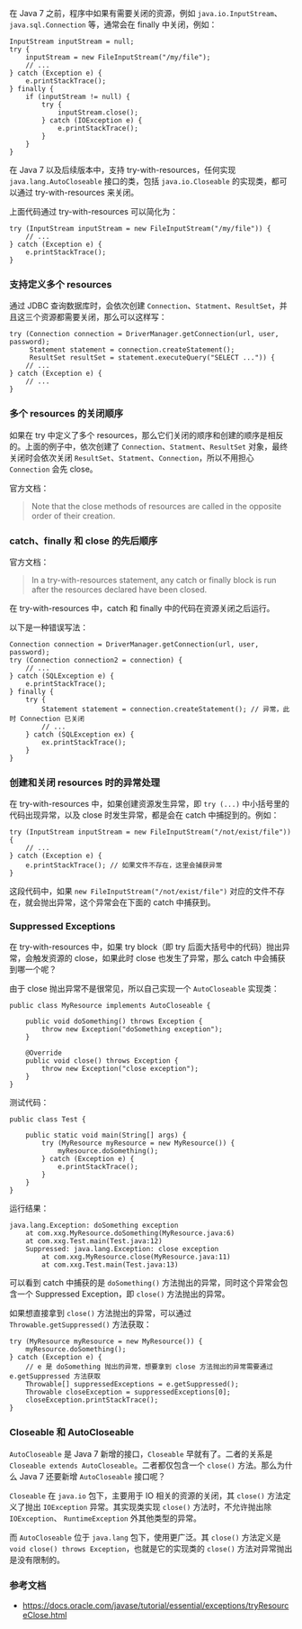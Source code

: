 在 Java 7 之前，程序中如果有需要关闭的资源，例如 `java.io.InputStream`、`java.sql.Connection` 等，通常会在 finally 中关闭，例如：

```
InputStream inputStream = null;
try {
    inputStream = new FileInputStream("/my/file");
    // ...
} catch (Exception e) {
    e.printStackTrace();
} finally {
    if (inputStream != null) {
        try {
            inputStream.close();
        } catch (IOException e) {
            e.printStackTrace();
        }
    }
}
```



在 Java 7 以及后续版本中，支持 try-with-resources，任何实现 `java.lang.AutoCloseable` 接口的类，包括 `java.io.Closeable` 的实现类，都可以通过 try-with-resources 来关闭。

上面代码通过 try-with-resources 可以简化为：

```
try (InputStream inputStream = new FileInputStream("/my/file")) {
    // ...
} catch (Exception e) {
    e.printStackTrace();
}
```



### 支持定义多个 resources

通过 JDBC 查询数据库时，会依次创建 `Connection`、`Statment`、`ResultSet`，并且这三个资源都需要关闭，那么可以这样写：

```
try (Connection connection = DriverManager.getConnection(url, user, password);
     Statement statement = connection.createStatement();
     ResultSet resultSet = statement.executeQuery("SELECT ...")) {
    // ...
} catch (Exception e) {
    // ...
}
```



### 多个 resources 的关闭顺序

如果在 try 中定义了多个 resources，那么它们关闭的顺序和创建的顺序是相反的。上面的例子中，依次创建了 `Connection`、`Statment`、`ResultSet` 对象，最终关闭时会依次关闭 `ResultSet`、`Statment`、`Connection`，所以不用担心 `Connection` 会先 close。

官方文档：

> Note that the close methods of resources are called in the opposite order of their creation.

### catch、finally 和 close 的先后顺序

官方文档：

> In a try-with-resources statement, any catch or finally block is run after the resources declared have been closed.

在 try-with-resources 中，catch 和 finally 中的代码在资源关闭之后运行。

以下是一种错误写法：

```
Connection connection = DriverManager.getConnection(url, user, password);
try (Connection connection2 = connection) {
    // ...
} catch (SQLException e) {
    e.printStackTrace();
} finally {
    try {
        Statement statement = connection.createStatement(); // 异常，此时 Connection 已关闭
        // ...
    } catch (SQLException ex) {
        ex.printStackTrace();
    }
}
```



### 创建和关闭 resources 时的异常处理

在 try-with-resources 中，如果创建资源发生异常，即 `try (...)` 中小括号里的代码出现异常，以及 close 时发生异常，都是会在 catch 中捕捉到的。例如：

```
try (InputStream inputStream = new FileInputStream("/not/exist/file")) {
    // ...
} catch (Exception e) {
    e.printStackTrace(); // 如果文件不存在，这里会捕获异常
}
```



这段代码中，如果 `new FileInputStream("/not/exist/file")` 对应的文件不存在，就会抛出异常，这个异常会在下面的 catch 中捕获到。

### Suppressed Exceptions

在 try-with-resources 中，如果 try block（即 try 后面大括号中的代码）抛出异常，会触发资源的 close，如果此时 close 也发生了异常，那么 catch 中会捕获到哪一个呢？

由于 close 抛出异常不是很常见，所以自己实现一个 `AutoCloseable` 实现类：

```
public class MyResource implements AutoCloseable {

    public void doSomething() throws Exception {
        throw new Exception("doSomething exception");
    }

    @Override
    public void close() throws Exception {
        throw new Exception("close exception");
    }
}
```



测试代码：

```
public class Test {

    public static void main(String[] args) {
        try (MyResource myResource = new MyResource()) {
            myResource.doSomething();
        } catch (Exception e) {
            e.printStackTrace();
        }
    }
}
```



运行结果：

```
java.lang.Exception: doSomething exception
	at com.xxg.MyResource.doSomething(MyResource.java:6)
	at com.xxg.Test.main(Test.java:12)
	Suppressed: java.lang.Exception: close exception
		at com.xxg.MyResource.close(MyResource.java:11)
		at com.xxg.Test.main(Test.java:13)
```



可以看到 catch 中捕获的是 `doSomething()` 方法抛出的异常，同时这个异常会包含一个 Suppressed Exception，即 `close()` 方法抛出的异常。

如果想直接拿到 `close()` 方法抛出的异常，可以通过 `Throwable.getSuppressed()` 方法获取：

```
try (MyResource myResource = new MyResource()) {
    myResource.doSomething();
} catch (Exception e) {
    // e 是 doSomething 抛出的异常，想要拿到 close 方法抛出的异常需要通过 e.getSuppressed 方法获取
    Throwable[] suppressedExceptions = e.getSuppressed();
    Throwable closeException = suppressedExceptions[0];
    closeException.printStackTrace();
}
```



### Closeable 和 AutoCloseable

`AutoCloseable` 是 Java 7 新增的接口，`Closeable` 早就有了。二者的关系是 `Closeable extends AutoCloseable`。二者都仅包含一个 `close()` 方法。那么为什么 Java 7 还要新增 `AutoCloseable` 接口呢？

`Closeable` 在 `java.io` 包下，主要用于 IO 相关的资源的关闭，其 `close()` 方法定义了抛出 `IOException` 异常。其实现类实现 `close()` 方法时，不允许抛出除 `IOException`、 `RuntimeException` 外其他类型的异常。

而 `AutoCloseable` 位于 `java.lang` 包下，使用更广泛。其 `close()` 方法定义是 `void close() throws Exception`，也就是它的实现类的 `close()` 方法对异常抛出是没有限制的。

### 参考文档

- https://docs.oracle.com/javase/tutorial/essential/exceptions/tryResourceClose.html